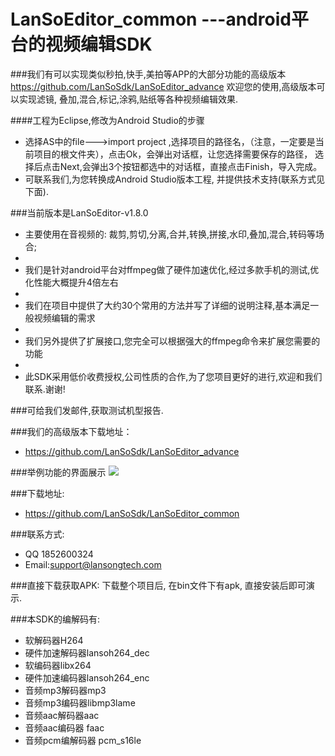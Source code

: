# LanSoEditor_common  ---android平台的视频编辑SDK

###我们有可以实现类似秒拍,快手,美拍等APP的大部分功能的高级版本
 https://github.com/LanSoSdk/LanSoEditor_advance
 欢迎您的使用,高级版本可以实现滤镜, 叠加,混合,标记,涂鸦,贴纸等各种视频编辑效果.

####工程为Eclipse,修改为Android Studio的步骤
*  选择AS中的file--->import project ,选择项目的路径名，（注意，一定要是当前项目的根文件夹），点击Ok，会弹出对话框，让您选择需要保存的路径， 选择后点击Next,会弹出3个按钮都选中的对话框，直接点击Finish，导入完成。
*  可联系我们,为您转换成Android Studio版本工程, 并提供技术支持(联系方式见下面). 

###当前版本是LanSoEditor-v1.8.0
*  主要使用在音视频的: 裁剪,剪切,分离,合并,转换,拼接,水印,叠加,混合,转码等场合;
*  
*  我们是针对android平台对ffmpeg做了硬件加速优化,经过多款手机的测试,优化性能大概提升4倍左右
*  
*  我们在项目中提供了大约30个常用的方法并写了详细的说明注释,基本满足一般视频编辑的需求
*  
*  我们另外提供了扩展接口,您完全可以根据强大的ffmpeg命令来扩展您需要的功能
*  
*  此SDK采用低价收费授权,公司性质的合作,为了您项目更好的进行,欢迎和我们联系.谢谢!

###可给我们发邮件,获取测试机型报告.

###我们的高级版本下载地址：
*	https://github.com/LanSoSdk/LanSoEditor_advance

###举例功能的界面展示
![](https://github.com/LanSoSdk/LanSoEditor_common/blob/master/uimain.jpeg)

###下载地址: 
*  https://github.com/LanSoSdk/LanSoEditor_common

###联系方式:
*   QQ 1852600324 
*   Email:support@lansongtech.com

###直接下载获取APK:
   下载整个项目后, 在bin文件下有apk, 直接安装后即可演示.

###本SDK的编解码有:
*  软解码器H264
*  硬件加速解码器lansoh264_dec
*  软编码器libx264
*  硬件加速编码器lansoh264_enc
*  音频mp3解码器mp3
*  音频mp3编码器libmp3lame
*  音频aac解码器aac
*  音频aac编码器 faac
*  音频pcm编解码器 pcm_s16le

   















